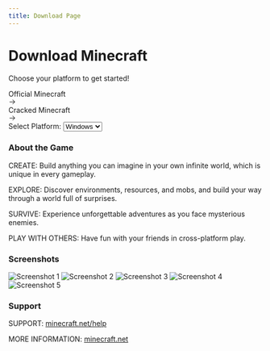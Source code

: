 ```yaml
---
title: Download Page
---
```


<div class="flex flex-col items-center justify-center p-6" style="background-color: var(--vp-c-default-4);">
  <h1>Download Minecraft</h1>
  <p class="text-[var(--vp-c-text-dark-1)] mb-4">Choose your platform to get started!</p>
  <div class="flex space-x-4 mb-6">
    <a :href="officialLink" @click="myMethod" target="_blank" class="group relative inline-flex h-[calc(48px+8px)] items-center justify-center rounded-full bg-neutral-950 py-1 pl-6 pr-14 font-medium text-white">
      <span class="z-10 pr-2 text-white">Official Minecraft</span>
      <div class="absolute right-1 inline-flex h-12 w-12 items-center justify-end rounded-full bg-neutral-700 transition-[width] group-hover:w-[calc(100%-8px)]">
        <div class="mr-3.5 flex items-center justify-center">
          <svg width="15" height="15" viewBox="0 0 15 15" fill="none" xmlns="http://www.w3.org/2000/svg" class="h-5 w-5 text-white">
            <path d="M8.14645 3.14645C8.34171 2.95118 8.65829 2.95118 8.85355 3.14645L12.8536 7.14645C13.0488 7.34171 13.0488 7.65829 12.8536 7.85355L8.85355 11.8536C8.65829 12.0488 8.34171 12.0488 8.14645 11.8536C7.95118 11.6583 7.95118 11.3417 8.14645 11.1464L11.2929 8H2.5C2.22386 8 2 7.77614 2 7.5C2 7.22386 2.22386 7 2.5 7H11.2929L8.14645 3.85355C7.95118 3.65829 7.95118 3.34171 8.14645 3.14645Z" fill="currentColor" fill-rule="evenodd" clip-rule="evenodd"></path>
          </svg>
        </div>
      </div>
    </a>
    <a :href="crackedLink" target="_blank" class="group relative inline-flex h-[calc(48px+8px)] items-center justify-center rounded-full bg-neutral-950 py-1 pl-6 pr-14 font-medium text-white">
      <span class="z-10 pr-2 text-white">Cracked Minecraft</span>
      <div class="absolute right-1 inline-flex h-12 w-12 items-center justify-end rounded-full bg-neutral-700 transition-[width] group-hover:w-[calc(100%-8px)]">
        <div class="mr-3.5 flex items-center justify-center">
          <svg width="15" height="15" viewBox="0 0 15 15" fill="none" xmlns="http://www.w3.org/2000/svg" class="h-5 w-5 text-white">
            <path d="M8.14645 3.14645C8.34171 2.95118 8.65829 2.95118 8.85355 3.14645L12.8536 7.14645C13.0488 7.34171 13.0488 7.65829 12.8536 7.85355L8.85355 11.8536C8.65829 12.0488 8.34171 12.0488 8.14645 11.8536C7.95118 11.6583 7.95118 11.3417 8.14645 11.1464L11.2929 8H2.5C2.22386 8 2 7.77614 2 7.5C2 7.22386 2.22386 7 2.5 7H11.2929L8.14645 3.85355C7.95118 3.65829 7.95118 3.34171 8.14645 3.14645Z" fill="currentColor" fill-rule="evenodd" clip-rule="evenodd"></path>
          </svg>
        </div>
      </div>
    </a>
  </div>

  <div>
    <label for="platform-select" class="text-[var(--vp-c-text-dark-1)] mb-2">Select Platform: </label>
    <select id="platform-select" class="bg-gray-800 text-white rounded-md p-2" @change="selectPlatform($event.target.value)" :value="selectedPlatform">
      <option value="Windows">Windows</option>
      <option value="Android">Android</option>
      <option value="iOS">iOS</option>
    </select>
  </div>

  <div class="mb-6">
    <h3 class="text-xl font-bold text-[var(--vp-c-text-dark-1)]">About the Game</h3>
    <p class="text-[var(--vp-c-text-dark-1)]">CREATE: Build anything you can imagine in your own infinite world, which is unique in every gameplay.</p>
    <p class="text-[var(--vp-c-text-dark-1)]">EXPLORE: Discover environments, resources, and mobs, and build your way through a world full of surprises.</p>
    <p class="text-[var(--vp-c-text-dark-1)]">SURVIVE: Experience unforgettable adventures as you face mysterious enemies.</p>
    <p class="text-[var(--vp-c-text-dark-1)]">PLAY WITH OTHERS: Have fun with your friends in cross-platform play.</p>
  </div>

  <div class="mb-6">
    <h3 class="text-xl font-bold text-[var(--vp-c-text-dark-1)]">Screenshots</h3>
    <div class="grid grid-cols-2 gap-4">
      <img src="https://dl.mcdoc.site/images/screenshot_01.webp" alt="Screenshot 1" class="rounded-lg">
      <img src="https://dl.mcdoc.site/images/screenshot_02.webp" alt="Screenshot 2" class="rounded-lg">
      <img src="https://dl.mcdoc.site/images/screenshot_03.webp" alt="Screenshot 3" class="rounded-lg">
      <img src="https://dl.mcdoc.site/images/screenshot_04.webp" alt="Screenshot 4" class="rounded-lg">
      <img src="https://dl.mcdoc.site/images/screenshot_05.webp" alt="Screenshot 5" class="rounded-lg">
    </div>
  </div>

  <div class="mb-6">
    <h3 class="text-xl font-bold text-[var(--vp-c-text-dark-1)]">Support</h3>
    <p class="text-[var(--vp-c-text-dark-1)]">SUPPORT: <a href="https://www.minecraft.net/help" class="text-blue-400">minecraft.net/help</a></p>
    <p class="text-[var(--vp-c-text-dark-1)]">MORE INFORMATION: <a href="https://www.minecraft.net/" class="text-blue-400">minecraft.net</a></p>
  </div>
</div>

<script setup>
import { ref, onMounted } from 'vue';
import * as pkg from "vue-toastification"
const { useToast } = pkg
const toast = useToast();

const officialLink = ref('ms-windows-store://pdp/?ProductId=9NBLGGH2JHXJ');
const crackedLink = ref(' https://t.me/TNT_ENTERTAINMENT_inc/80118');
const selectedPlatform = ref('');

const selectPlatform = (platform) => {
  selectedPlatform.value = platform;
  switch (platform) {
    case 'Windows':
      officialLink.value = 'ms-windows-store://pdp/?ProductId=9NBLGGH2JHXJ';
      crackedLink.value = 'https://mcdoc.site/bedrock/windows/';
      break;
    case 'Android':
      officialLink.value = 'https://play.google.com/store/apps/details?id=com.mojang.minecraftpe';
      crackedLink.value = 'https://run4r-ses.github.io/modscraft_mcpe_apk/';
      break;
    case 'iOS':
      officialLink.value = 'https://apps.apple.com/app/minecraft/id479516143';
      crackedLink.value = 'https://ipaomtk.com/minecraft-ipa/';
      break;
    default:
      return;
  }
};

const detectPlatform = () => {
  const userAgent = navigator.userAgent;
  if (/Windows/.test(userAgent)) {
    selectedPlatform.value = 'Windows';
  } else if (/Android/.test(userAgent)) {
    selectedPlatform.value = 'Android';
  } else if (/iPad|iPhone|iPod/.test(userAgent)) {
    selectedPlatform.value = 'iOS';
  } else {
    selectedPlatform.value = '';
    console.log('Unable to detect user agent')
    
    toast("Unable to detect platform! Please select it yourself!", {
      timeout: 4000,
      pauseOnFocusLoss: false,
      draggablePercent: 0.6,
      showCloseButtonOnHover: true,
      closeButton: "button"
    });
  };
  selectPlatform(selectedPlatform.value);
};

onMounted(() => {
  detectPlatform();
});
</script>